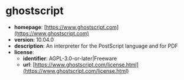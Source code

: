 # ghostscript

- **homepage**: [https://www.ghostscript.com](https://www.ghostscript.com)
- **version**: 10.04.0
- **description**: An interpreter for the PostScript language and for PDF
- **license**:
  - **identifier**: AGPL-3.0-or-later|Freeware
  - **url**: [https://www.ghostscript.com/license.html](https://www.ghostscript.com/license.html)

